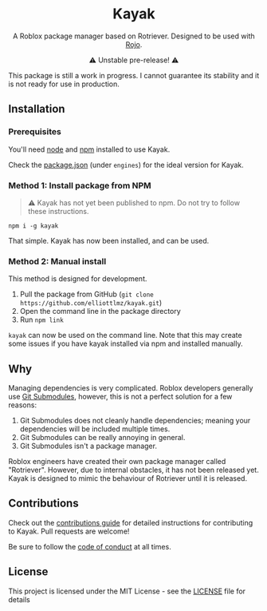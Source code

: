 <h1 align="center">Kayak</h1>
<div align="center">
	<!-- include some shields -->
</div>

<div align="center">
	A Roblox package manager based on Rotriever.
	Designed to be used with <a href="https://rojo.space">Rojo</a>.

⚠ Unstable pre-release! ⚠

</div>

This package is still a work in progress. I cannot guarantee its stability and it is not ready for
use in production.

## Installation

### Prerequisites

You'll need [node](https://nodejs.org/en/download/) and
[npm](https://github.com/npm/cli#super-easy-install) installed to use Kayak.

Check the [package.json](/package.json) (under `engines`) for the ideal version for Kayak.

### Method 1: Install package from NPM

> ⚠ Kayak has not yet been published to npm.
> Do not try to follow these instructions.

`npm i -g kayak`

That simple. Kayak has now been installed, and can be used.

### Method 2: Manual install

This method is designed for development.

1. Pull the package from GitHub (`git clone https://github.com/elliottlmz/kayak.git`)
2. Open the command line in the package directory
3. Run `npm link`

`kayak` can now be used on the command line. Note that this may create some issues if you have
kayak installed via npm and installed manually.

## Why

Managing dependencies is very complicated. Roblox developers generally use
[Git Submodules](https://git-scm.com/book/en/v2/Git-Tools-Submodules), however, this is not a
perfect solution for a few reasons:

1. Git Submodules does not cleanly handle dependencies; meaning your dependencies will be included
   multiple times.
2. Git Submodules can be really annoying in general.
3. Git Submodules isn't a package manager.

Roblox engineers have created their own package manager called "Rotriever". However, due to
internal obstacles, it has not been released yet. Kayak is designed to mimic the behaviour of
Rotriever until it is released.

## Contributions

Check out the [contributions guide](/CONTRIBUTING.md) for detailed instructions for contributing to
Kayak. Pull requests are welcome!

Be sure to follow the [code of conduct](/CODE_OF_CONDUCT.md) at all times.

## License

This project is licensed under the MIT License - see the [LICENSE](/LICENSE) file for details
